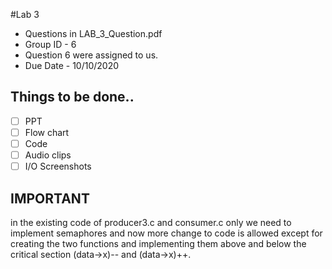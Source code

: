 #Lab 3
 - Questions  in  LAB_3_Question.pdf
 - Group ID - 6
 - Question 6 were assigned to us.
 - Due Date - 10/10/2020

## Things to be done..

- [ ] PPT
- [ ] Flow chart
- [ ] Code
- [ ] Audio clips
- [ ] I/O Screenshots

## IMPORTANT
in the existing code of producer3.c and consumer.c only we need to implement semaphores and now more change to code is allowed except for creating the two functions and implementing them above and below the critical section (data->x)-- and (data->x)++. 
